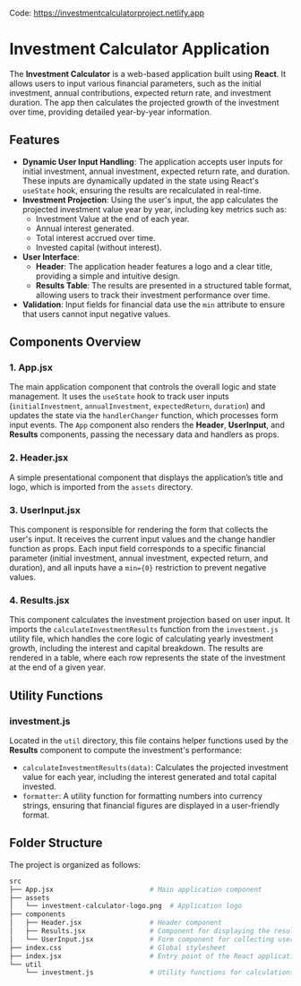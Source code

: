Code: https://investmentcalculatorproject.netlify.app

# Investment Calculator Application

The **Investment Calculator** is a web-based application built using **React**. It allows users to input various financial parameters, such as the initial investment, annual contributions, expected return rate, and investment duration. The app then calculates the projected growth of the investment over time, providing detailed year-by-year information.

## Features

- **Dynamic User Input Handling**: The application accepts user inputs for initial investment, annual investment, expected return rate, and duration. These inputs are dynamically updated in the state using React's `useState` hook, ensuring the results are recalculated in real-time.
- **Investment Projection**: Using the user's input, the app calculates the projected investment value year by year, including key metrics such as:
  - Investment Value at the end of each year.
  - Annual interest generated.
  - Total interest accrued over time.
  - Invested capital (without interest).
- **User Interface**:
  - **Header**: The application header features a logo and a clear title, providing a simple and intuitive design.
  - **Results Table**: The results are presented in a structured table format, allowing users to track their investment performance over time.
- **Validation**: Input fields for financial data use the `min` attribute to ensure that users cannot input negative values.

## Components Overview

### 1. App.jsx

The main application component that controls the overall logic and state management. It uses the `useState` hook to track user inputs (`initialInvestment`, `annualInvestment`, `expectedReturn`, `duration`) and updates the state via the `handlerChanger` function, which processes form input events. The `App` component also renders the **Header**, **UserInput**, and **Results** components, passing the necessary data and handlers as props.

### 2. Header.jsx

A simple presentational component that displays the application’s title and logo, which is imported from the `assets` directory.

### 3. UserInput.jsx

This component is responsible for rendering the form that collects the user's input. It receives the current input values and the change handler function as props. Each input field corresponds to a specific financial parameter (initial investment, annual investment, expected return, and duration), and all inputs have a `min={0}` restriction to prevent negative values.

### 4. Results.jsx

This component calculates the investment projection based on user input. It imports the `calculateInvestmentResults` function from the `investment.js` utility file, which handles the core logic of calculating yearly investment growth, including the interest and capital breakdown. The results are rendered in a table, where each row represents the state of the investment at the end of a given year.

## Utility Functions

### investment.js

Located in the `util` directory, this file contains helper functions used by the **Results** component to compute the investment's performance:

- `calculateInvestmentResults(data)`: Calculates the projected investment value for each year, including the interest generated and total capital invested.
- `formatter`: A utility function for formatting numbers into currency strings, ensuring that financial figures are displayed in a user-friendly format.

## Folder Structure

The project is organized as follows:

````bash
src
├── App.jsx                        # Main application component
├── assets
│   └── investment-calculator-logo.png  # Application logo
├── components
│   ├── Header.jsx                 # Header component
│   ├── Results.jsx                # Component for displaying the results table
│   └── UserInput.jsx              # Form component for collecting user input
├── index.css                      # Global stylesheet
├── index.jsx                      # Entry point of the React application
└── util
    └── investment.js              # Utility functions for calculations```
````
